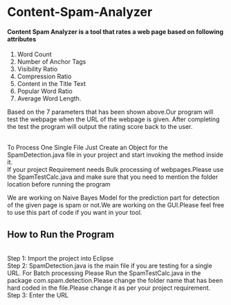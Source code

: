 # Content-Spam-Analyzer

<h4>Content Spam Analyzer is a tool that rates a web page based on following attributes</h4>

1) Word Count <br>
2) Number of Anchor Tags<br>
3) Visibility Ratio<br>
4) Compression Ratio<br>
5) Content in the Title Text<br>
6) Popular Word Ratio<br>
7) Average Word Length.<br>

Based on the 7 parameters that has been shown above.Our program will test the webpage when the URL of the webpage is given. 
After completing the test the program will output the rating score back to the user.

<br>
To Process One Single File Just Create an Object for the SpamDetection.java file in your project and start invoking the method inside it.
<br>
If your project Requirement needs Bulk processing of webpages.Please use the SpamTestCalc.java and make sure that you need to mention the folder location
before running the program
<br>



We are working on Naive Bayes Model for the prediction part for detection of the given page is spam or not.We are working on the GUI.Please feel free to use this part of code if you want in your tool.



<h2>How to Run the Program</h2>
<br>
Step 1: Import the project into Eclipse
<br>
Step 2: SpamDetection.java is the main file if you are testing for a single URL. For Batch processing Please Run the SpamTestCalc.java in the package com.spam.detection.Please change the folder name that has been hard coded in the file.Please change it as per your project requirement.
<br>
Step 3: Enter the URL 
<br>
<br>
 
